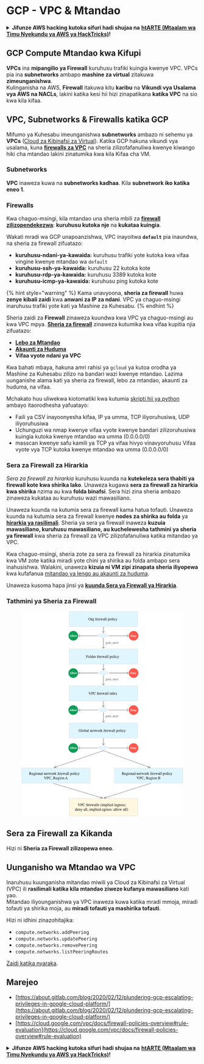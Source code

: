 # GCP - VPC & Mtandao

<details>

<summary><strong>Jifunze AWS hacking kutoka sifuri hadi shujaa na</strong> <a href="https://training.hacktricks.xyz/courses/arte"><strong>htARTE (Mtaalam wa Timu Nyekundu ya AWS ya HackTricks)</strong></a><strong>!</strong></summary>

Njia nyingine za kusaidia HackTricks:

* Ikiwa unataka kuona **kampuni yako ikitangazwa kwenye HackTricks** au **kupakua HackTricks kwa PDF** Angalia [**MIPANGO YA KUJIUNGA**](https://github.com/sponsors/carlospolop)!
* Pata [**bidhaa rasmi za PEASS & HackTricks**](https://peass.creator-spring.com)
* Gundua [**Familia ya PEASS**](https://opensea.io/collection/the-peass-family), mkusanyiko wetu wa kipekee wa [**NFTs**](https://opensea.io/collection/the-peass-family)
* **Jiunge na** 💬 [**Kikundi cha Discord**](https://discord.gg/hRep4RUj7f) au [**kikundi cha telegram**](https://t.me/peass) au **tufuate** kwenye **Twitter** 🐦 [**@hacktricks_live**](https://twitter.com/hacktricks_live)**.**
* **Shiriki mbinu zako za kuhack kwa kuwasilisha PRs kwa** [**HackTricks**](https://github.com/carlospolop/hacktricks) na [**HackTricks Cloud**](https://github.com/carlospolop/hacktricks-cloud) repos za github.

</details>

## **GCP Compute Mtandao kwa Kifupi**

**VPCs** ina **mipangilio ya Firewall** kuruhusu trafiki kuingia kwenye VPC. VPCs pia ina **subnetworks** ambapo **mashine za virtual** zitakuwa **zimeunganishwa**.\
Kulinganisha na AWS, **Firewall** itakuwa kitu **karibu** na **Vikundi vya Usalama vya AWS na NACLs**, lakini katika kesi hii hizi zinapatikana **katika VPC** na sio kwa kila kifaa.

## **VPC, Subnetworks & Firewalls katika GCP**

Mifumo ya Kuhesabu imeunganishwa **subnetworks** ambazo ni sehemu ya **VPCs** ([Cloud za Kibinafsi za Virtual](https://cloud.google.com/vpc/docs/vpc)). Katika GCP hakuna vikundi vya usalama, kuna [**firewalls za VPC**](https://cloud.google.com/vpc/docs/firewalls) na sheria zilizofafanuliwa kwenye kiwango hiki cha mtandao lakini zinatumika kwa kila Kifaa cha VM.

### Subnetworks

**VPC** inaweza kuwa na **subnetworks kadhaa**. Kila **subnetwork iko katika eneo 1**.

### Firewalls

Kwa chaguo-msingi, kila mtandao una sheria mbili za [**firewall zilizopendekezwa**](https://cloud.google.com/vpc/docs/firewalls#default\_firewall\_rules): **kuruhusu kutoka nje** na **kukataa kuingia**.

Wakati mradi wa GCP unapoanzishwa, VPC inayoitwa **`default`** pia inaundwa, na sheria za firewall zifuatazo:

* **kuruhusu-ndani-ya-kawaida:** kuruhusu trafiki yote kutoka kwa vifaa vingine kwenye mtandao wa `default`
* **kuruhusu-ssh-ya-kawaida:** kuruhusu 22 kutoka kote
* **kuruhusu-rdp-ya-kawaida:** kuruhusu 3389 kutoka kote
* **kuruhusu-icmp-ya-kawaida:** kuruhusu ping kutoka kote

{% hint style="warning" %}
Kama unavyoona, **sheria za firewall** huwa **zenye kibali zaidi** kwa **anwani za IP za ndani**. VPC ya chaguo-msingi inaruhusu trafiki yote kati ya Mashine za Kuhesabu.
{% endhint %}

Sheria zaidi za **Firewall** zinaweza kuundwa kwa VPC ya chaguo-msingi au kwa VPC mpya. [**Sheria za firewall**](https://cloud.google.com/vpc/docs/firewalls) zinaweza kutumika kwa vifaa kupitia njia zifuatazo:

* [**Lebo za Mtandao**](https://cloud.google.com/vpc/docs/add-remove-network-tags)
* [**Akaunti za Huduma**](https://cloud.google.com/vpc/docs/firewalls#serviceaccounts)
* **Vifaa vyote ndani ya VPC**

Kwa bahati mbaya, hakuna amri rahisi ya `gcloud` ya kutoa orodha ya Mashine za Kuhesabu zilizo na bandari wazi kwenye mtandao. Lazima uunganishe alama kati ya sheria za firewall, lebo za mtandao, akaunti za huduma, na vifaa.

Mchakato huu uliwekwa kiotomatiki kwa kutumia [skripti hii ya python](https://gitlab.com/gitlab-com/gl-security/gl-redteam/gcp\_firewall\_enum) ambayo itaorodhesha yafuatayo:

* Faili ya CSV inayoonyesha kifaa, IP ya umma, TCP iliyoruhusiwa, UDP iliyoruhusiwa
* Uchunguzi wa nmap kwenye vifaa vyote kwenye bandari zilizoruhusiwa kuingia kutoka kwenye mtandao wa umma (0.0.0.0/0)
* masscan kwenye safu kamili ya TCP ya vifaa hivyo vinavyoruhusu Vifaa vyote vya TCP kutoka kwenye mtandao wa umma (0.0.0.0/0)

### Sera za Firewall za Hirarkia <a href="#hierarchical-firewall-policies" id="hierarchical-firewall-policies"></a>

_Sera za firewall za hirarkia_ kuruhusu kuunda na **kutekeleza sera thabiti ya firewall kote kwa shirika lako**. Unaweza kugawa **sera za firewall za hirarkia kwa shirika** nzima au kwa **folda binafsi**. Sera hizi zina sheria ambazo zinaweza kukataa au kuruhusu wazi mawasiliano.

Unaweza kuunda na kutumia sera za firewall kama hatua tofauti. Unaweza kuunda na kutumia sera za firewall kwenye **nodes za shirika au folda** ya [**hirarkia ya rasilimali**](https://cloud.google.com/resource-manager/docs/cloud-platform-resource-hierarchy). Sheria ya sera ya firewall inaweza **kuzuia mawasiliano, kuruhusu mawasiliano, au kuchelewesha tathmini ya sheria ya firewall** kwa sheria za firewall za VPC zilizofafanuliwa katika mitandao ya VPC.

Kwa chaguo-msingi, sheria zote za sera za firewall za hirarkia zinatumika kwa VM zote katika miradi yote chini ya shirika au folda ambapo sera inahusishwa. Walakini, unaweza **kizuia ni VM zipi zinapata sheria iliyopewa** kwa kufafanua [mitandao ya lengo au akaunti za huduma](https://cloud.google.com/vpc/docs/firewall-policies#targets).

Unaweza kusoma hapa jinsi ya [**kuunda Sera ya Firewall ya Hirarkia**](https://cloud.google.com/vpc/docs/using-firewall-policies#gcloud).

### Tathmini ya Sheria za Firewall

<figure><img src="../../../../.gitbook/assets/image (4) (5).png" alt=""><figcaption></figcaption></figure>

## Sera za Firewall za Kikanda

Hizi ni **Sheria za Firewall zilizopewa eneo**.

## Uunganisho wa Mtandao wa VPC

Inaruhusu kuunganisha mitandao miwili ya Cloud za Kibinafsi za Virtual (VPC) ili **rasilimali katika kila mtandao ziweze kufanya mawasiliano** kati yao.\
Mitandao iliyounganishwa ya VPC inaweza kuwa katika mradi mmoja, miradi tofauti ya shirika moja, au **miradi tofauti ya mashirika tofauti**.

Hizi ni idhini zinazohitajika:

* `compute.networks.addPeering`
* `compute.networks.updatePeering`
* `compute.networks.removePeering`
* `compute.networks.listPeeringRoutes`

[Zaidi katika nyaraka](https://cloud.google.com/vpc/docs/vpc-peering).

## Marejeo

* [https://about.gitlab.com/blog/2020/02/12/plundering-gcp-escalating-privileges-in-google-cloud-platform/](https://about.gitlab.com/blog/2020/02/12/plundering-gcp-escalating-privileges-in-google-cloud-platform/)
* [https://cloud.google.com/vpc/docs/firewall-policies-overview#rule-evaluation](https://cloud.google.com/vpc/docs/firewall-policies-overview#rule-evaluation)

<details>

<summary><strong>Jifunze AWS hacking kutoka sifuri hadi shujaa na</strong> <a href="https://training.hacktricks.xyz/courses/arte"><strong>htARTE (Mtaalam wa Timu Nyekundu ya AWS ya HackTricks)</strong></a><strong>!</strong></summary>

Njia nyingine za kusaidia HackTricks:

* Ikiwa unataka kuona **kampuni yako ikitangazwa kwenye HackTricks** au **kupakua HackTricks kwa PDF** Angalia [**MIPANGO YA KUJIUNGA**](https://github.com/sponsors/carlospolop)!
* Pata [**bidhaa rasmi za PEASS & HackTricks**](https://peass.creator-spring.com)
* Gundua [**Familia ya PEASS**](https://opensea.io/collection/the-peass-family), mkusanyiko wetu wa kipekee wa [**NFTs**](https://opensea.io/collection/the-peass-family)
* **Jiunge na** 💬 [**Kikundi cha Discord**](https://discord.gg/hRep4RUj7f) au [**kikundi cha telegram**](https://t.me/peass) au **tufuate** kwenye **Twitter** 🐦 [**@hacktricks_live**](https://twitter.com/hacktricks_live)**.**
* **Shiriki mbinu zako za kuhack kwa kuwasilisha PRs kwa** [**HackTricks**](https://github.com/carlospolop/hacktricks) na [**HackTricks Cloud**](https://github.com/carlospolop/hacktricks-cloud) repos za github.

</details>
